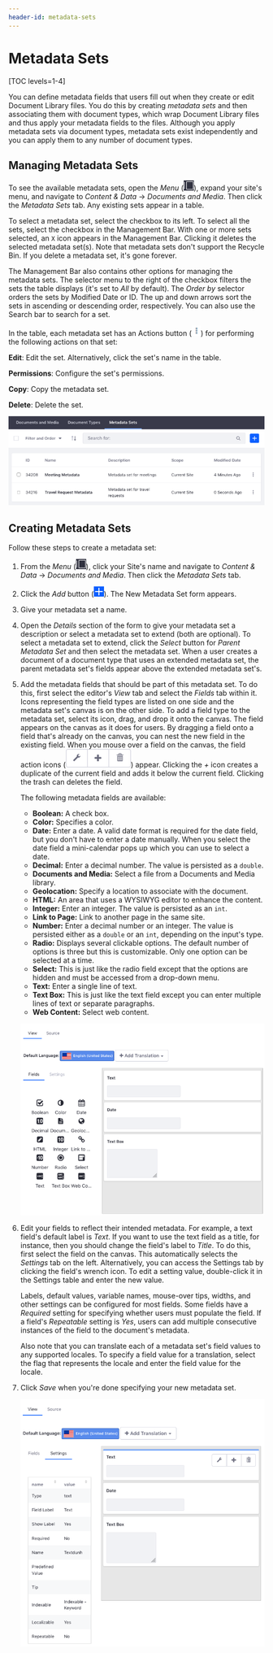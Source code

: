 ```yaml
---
header-id: metadata-sets
---
```


# Metadata Sets

[TOC levels=1-4]

You can define metadata fields that users fill out when they create or edit
Document Library files. You do this by creating *metadata sets* and then
associating them with document types, which wrap Document Library files and thus
apply your metadata fields to the files. Although you apply metadata sets via
document types, metadata sets exist independently and you can apply them to any
number of document types. 

## Managing Metadata Sets

To see the available metadata sets, open the *Menu* 
(![Product Menu](../../../images/icon-menu.png)), expand your site's menu, and
navigate to *Content & Data* &rarr; *Documents and Media*. Then click the 
*Metadata Sets* tab. Any existing sets appear in a table. 

To select a metadata set, select the checkbox to its left. To select all the
sets, select the checkbox in the Management Bar. With one or more sets selected,
an `X` icon appears in the Management Bar. Clicking it deletes the selected
metadata set(s). Note that metadata sets don't support the Recycle Bin. If you
delete a metadata set, it's gone forever. 

The Management Bar also contains other options for managing the metadata sets.
The selector menu to the right of the checkbox filters the sets the table
displays (it's set to *All* by default). The *Order by* selector orders the sets
by Modified Date or ID. The up and down arrows sort the sets in ascending or
descending order, respectively. You can also use the Search bar to search for
a set. 

In the table, each metadata set has an Actions button 
(![Actions Menu](../../../images/icon-actions.png)) for performing the following
actions on that set: 

**Edit**: Edit the set. Alternatively, click the set's name in the table.

**Permissions**: Configure the set's permissions. 

**Copy**: Copy the metadata set. 

**Delete**: Delete the set. 

![Figure 1: The Metadata Sets management window lets you view existing sets and create new ones for applying to document types.](../../../images/dm-metadata-sets-list.png)

## Creating Metadata Sets

Follow these steps to create a metadata set: 

1.  From the *Menu* (![Product Menu](../../../images/icon-menu.png)), click your
    Site's name and navigate to *Content & Data* &rarr; *Documents and Media*. 
    Then click the *Metadata Sets* tab. 

2.  Click the *Add* button 
    (![Add](../../../images/icon-add.png)). The New Metadata Set form appears. 

3.  Give your metadata set a name. 

4.  Open the *Details* section of the form to give your metadata set a 
    description or select a metadata set to extend (both are optional). To 
    select a metadata set to extend, click the *Select* button for *Parent 
    Metadata Set* and then select the metadata set. When a user creates a 
    document of a document type that uses an extended metadata set, the parent 
    metadata set's fields appear above the extended metadata set's. 

5.  Add the metadata fields that should be part of this metadata set. To do 
    this, first select the editor's *View* tab and select the *Fields* tab 
    within it. Icons representing the field types are listed on one side and the 
    metadata set's canvas is on the other side. To add a field type to the
    metadata set, select its icon, drag, and drop it onto the canvas. The field
    appears on the canvas as it does for users. By dragging a field onto a field 
    that's already on the canvas, you can nest the new field in the existing 
    field. When you mouse over a field on the canvas, the field action icons 
    (![Icons](../../../images/icon-dm-metadata-actions.png)) 
    appear. Clicking the *+* icon creates a duplicate of the current field and 
    adds it below the current field. Clicking the trash can deletes the field. 

    The following metadata fields are available:

    -   **Boolean:** A check box. 
    -   **Color:** Specifies a color. 
    -   **Date:** Enter a date. A valid date format is required for the 
        date field, but you don't have to enter a date manually. When you select 
        the date field a mini-calendar pops up which you can use to select a 
        date. 
    -   **Decimal:** Enter a decimal number. The value is persisted as 
        a `double`. 
    -   **Documents and Media:** Select a file from a Documents and Media 
        library. 
    -   **Geolocation:** Specify a location to associate with the 
        document.
    -   **HTML:** An area that uses a WYSIWYG editor to enhance the content. 
    -   **Integer:** Enter an integer. The value is persisted as an 
        `int`. 
    -   **Link to Page:** Link to another page in the same site.
    -   **Number:** Enter a decimal number or an integer. The value is
        persisted either as a `double` or an `int`, depending on the input's 
        type. 
    -   **Radio:** Displays several clickable options. The default number of 
        options is three but this is customizable. Only one option can be 
        selected at a time.
    -   **Select:** This is just like the radio field except that the options 
        are hidden and must be accessed from a drop-down menu. 
    -   **Text:** Enter a single line of text.
    -   **Text Box:** This is just like the text field except you can enter 
        multiple lines of text or separate paragraphs. 
    -   **Web Content:** Select web content.

    ![Figure 2: Add your metadata set's fields to the canvas.](../../../images/dm-metadata-set-fields.png)

6.  Edit your fields to reflect their intended metadata. For example, a text 
    field's default label is *Text*. If you want to use the text field as a 
    title, for instance, then you should change the field's label to *Title*. To 
    do this, first select the field on the canvas. This automatically selects 
    the *Settings* tab on the left. Alternatively, you can access the Settings 
    tab by clicking the field's wrench icon. To edit a setting value, 
    double-click it in the Settings table and enter the new value. 

    Labels, default values, variable names, mouse-over tips, widths, and other 
    settings can be configured for most fields. Some fields have a *Required* 
    setting for specifying whether users must populate the field. If a field's 
    *Repeatable* setting is *Yes*, users can add multiple consecutive instances 
    of the field to the document's metadata. 

    Also note that you can translate each of a metadata set's field values to
    any supported locales. To specify a field value for a translation, select
    the flag that represents the locale and enter the field value for the
    locale. 

7.  Click *Save* when you're done specifying your new metadata set.

    ![Figure 3: Edit your metadata set's fields to match the metadata that you want each field to hold.](../../../images/dm-metadata-set-settings.png)
